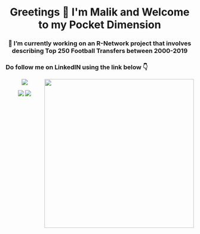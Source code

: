 <h1 align="center"> Greetings 👋 I'm Malik and Welcome to my Pocket Dimension </h1>
<h3 align="center">  🔭 I’m currently working on an R-Network project that involves describing Top 250 Football Transfers between 2000-2019</h3>
<h3 align="left"> Do follow me on LinkedIN using the link below 👇 </h3>

<img align="right" src="https://github-readme-stats.vercel.app/api?username=tismalik&theme=gruvbox&count_private=true" width="400" />

<p align="center">
  <a href="https://www.linkedin.com/in/malik-ahmed-bd/"><img src="https://img.shields.io/badge/LinkedIn-0077B5?style=flat&logo=linkedin&logoColor=white" /></a>
</p>


<p align="center">
  <a href="https://www.credly.com/badges/4dc65e68-b4ab-4c0b-983f-9b6612f4c8a8/public_url"><img src="https://images.credly.com/size/110x110/images/5cc4fa32-c08f-43c5-ae31-3184e172ad34/CERT-Associate-Data-Analyst-600x600.png" /></a>
  <a href="https://www.credly.com/badges/55e8a313-8c03-4c57-8d22-bc338f89e0f3/public_url"><img src="https://images.credly.com/size/110x110/images/4136ced8-75d5-4afb-8677-40b6236e2672/azure-ai-fundamentals-600x600.png" /></a>
</p>
<!--
**Tismalik/tismalik** is a ✨ _special_ ✨ repository because its `README.md` (this file) appears on your GitHub profile.

Here are some ideas to get you started:

- 🔭 I’m currently working on ...
- 🌱 I’m currently learning ...
- 👯 I’m looking to collaborate on ...
- 🤔 I’m looking for help with ...
- 💬 Ask me about ...
- 📫 How to reach me: ...
- 😄 Pronouns: ....
- ⚡ Fun fact: ...
top languages : (https://github-readme-stats.vercel.app/api/top-langs/?username=tismalik&theme=blue)
-->
